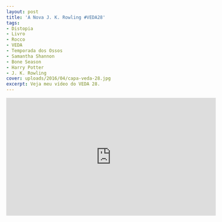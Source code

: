 ```yaml
---
layout: post
title: 'A Nova J. K. Rowling #VEDA28'
tags:
- Distopia
- Livro
- Rocco
- VEDA
- Temporada dos Ossos
- Samantha Shannon
- Bone Season
- Harry Potter
- J. K. Rowling
cover: uploads/2016/04/capa-veda-28.jpg
excerpt: Veja meu vídeo do VEDA 28.
---
```


<iframe width="560" height="315" src="https://www.youtube.com/embed/x664KEPk7uA" frameborder="0" allowfullscreen></iframe>
